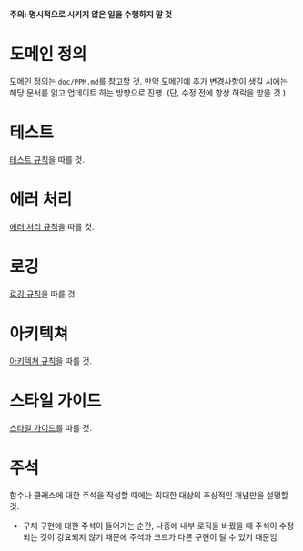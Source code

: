 **주의: 명시적으로 시키지 않은 일을 수행하지 말 것**

# 도메인 정의

도메인 정의는 `doc/PPM.md`를 참고할 것.
만약 도메인에 추가 변경사항이 생길 시에는 해당 문서를 읽고 업데이트 하는 방향으로 진행. (단, 수정 전에 항상 허락을 받을 것.)

# 테스트

[테스트 규칙](.rules/testing.md)을 따를 것.

# 에러 처리

[에러 처리 규칙](.rules/error_handling.md)을 따를 것.

# 로깅

[로깅 규칙](.rules/logging.md)을 따를 것.

# 아키텍쳐

[아키텍쳐 규칙](.rules/architecture.md)을 따를 것.

# 스타일 가이드

[스타일 가이드](.rules/style-guide.md)를 따를 것.

# 주석

함수나 클래스에 대한 주석을 작성할 때에는 최대한 대상의 추상적인 개념만을 설명할 것.

- 구체 구현에 대한 주석이 들어가는 순간, 나중에 내부 로직을 바꿨을 때 주석이 수정되는 것이 강요되지 않기 때문에
  주석과 코드가 다른 구현이 될 수 있기 때문임.
